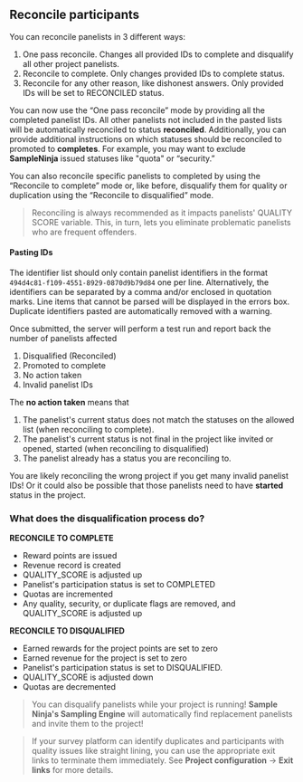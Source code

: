 ## Reconcile participants

You can reconcile panelists in 3 different ways:

1) One pass reconcile. Changes all provided IDs to complete and disqualify all other project panelists.
2) Reconcile to complete. Only changes provided IDs to complete status.
3) Reconcile for any other reason, like dishonest answers. Only provided IDs will be set to RECONCILED status.

You can now use the “One pass reconcile” mode by providing all the completed panelist IDs. All other panelists not included in the pasted lists will be automatically reconciled to status **reconciled**. Additionally, you can provide additional instructions on which statuses should be reconciled to promoted to **completes**. For example, you may want to exclude **SampleNinja** issued statuses like "quota" or “security.”

You can also reconcile specific panelists to completed by using the “Reconcile to complete” mode or, like before, disqualify them for quality or duplication using the “Reconcile to disqualified” mode.

> Reconciling is always recommended as it impacts panelists' QUALITY SCORE variable. This, in turn, lets you eliminate problematic panelists who are frequent offenders.

#### Pasting IDs
The identifier list should only contain panelist identifiers in the format ```494d4c81-f109-4551-8929-0870d9b79d84``` one per line. Alternatively, the identifiers can be separated by a comma and/or enclosed in quotation marks. Line items that cannot be parsed will be displayed in the errors box. Duplicate identifiers pasted are automatically removed with a warning.

Once submitted, the server will perform a test run and report back the number of panelists affected

1) Disqualified (Reconciled)
2) Promoted to complete
3) No action taken
4) Invalid panelist IDs

The **no action taken** means that 

1) The panelist's current status does not match the statuses on the allowed list (when reconciling to complete).
2) The panelist's current status is not final in the project like invited or opened, started (when reconciling to disqualified)
3) The panelist already has a status you are reconciling to.

You are likely reconciling the wrong project if you get many invalid panelist IDs! Or it could also be possible that those panelists need to have **started** status in the project.

### What does the disqualification process do?

**RECONCILE TO COMPLETE**
- Reward points are issued
- Revenue record is created
- QUALITY_SCORE is adjusted up
- Panelist's participation status is set to COMPLETED
- Quotas are incremented
- Any quality, security, or duplicate flags are removed, and QUALITY_SCORE is adjusted up

**RECONCILE TO DISQUALIFIED**
- Earned rewards for the project points are set to zero
- Earned revenue for the project is set to zero
- Panelist's participation status is set to DISQUALIFIED.
- QUALITY_SCORE is adjusted down
- Quotas are decremented

> You can disqualify panelists while your project is running! **Sample Ninja's Sampling Engine** will automatically find replacement panelists and invite them to the project!

> If your survey platform can identify duplicates and participants with quality issues like straight lining, you can use the appropriate exit links to terminate them immediately. See **Project configuration** -> **Exit links** for more details.


